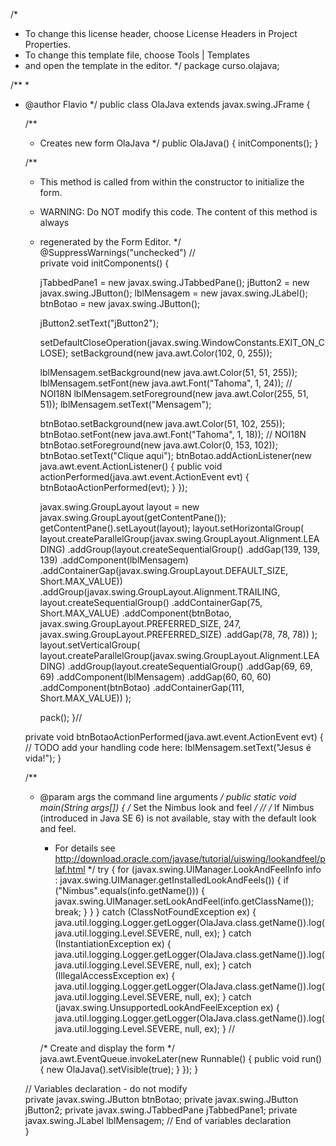 /*
 * To change this license header, choose License Headers in Project Properties.
 * To change this template file, choose Tools | Templates
 * and open the template in the editor.
 */
package curso.olajava;

/**
 *
 * @author Flavio
 */
public class OlaJava extends javax.swing.JFrame {

    /**
     * Creates new form OlaJava
     */
    public OlaJava() {
        initComponents();
    }

    /**
     * This method is called from within the constructor to initialize the form.
     * WARNING: Do NOT modify this code. The content of this method is always
     * regenerated by the Form Editor.
     */
    @SuppressWarnings("unchecked")
    // <editor-fold defaultstate="collapsed" desc="Generated Code">                          
    private void initComponents() {

        jTabbedPane1 = new javax.swing.JTabbedPane();
        jButton2 = new javax.swing.JButton();
        lblMensagem = new javax.swing.JLabel();
        btnBotao = new javax.swing.JButton();

        jButton2.setText("jButton2");

        setDefaultCloseOperation(javax.swing.WindowConstants.EXIT_ON_CLOSE);
        setBackground(new java.awt.Color(102, 0, 255));

        lblMensagem.setBackground(new java.awt.Color(51, 51, 255));
        lblMensagem.setFont(new java.awt.Font("Tahoma", 1, 24)); // NOI18N
        lblMensagem.setForeground(new java.awt.Color(255, 51, 51));
        lblMensagem.setText("Mensagem");

        btnBotao.setBackground(new java.awt.Color(51, 102, 255));
        btnBotao.setFont(new java.awt.Font("Tahoma", 1, 18)); // NOI18N
        btnBotao.setForeground(new java.awt.Color(0, 153, 102));
        btnBotao.setText("Clique aqui");
        btnBotao.addActionListener(new java.awt.event.ActionListener() {
            public void actionPerformed(java.awt.event.ActionEvent evt) {
                btnBotaoActionPerformed(evt);
            }
        });

        javax.swing.GroupLayout layout = new javax.swing.GroupLayout(getContentPane());
        getContentPane().setLayout(layout);
        layout.setHorizontalGroup(
            layout.createParallelGroup(javax.swing.GroupLayout.Alignment.LEADING)
            .addGroup(layout.createSequentialGroup()
                .addGap(139, 139, 139)
                .addComponent(lblMensagem)
                .addContainerGap(javax.swing.GroupLayout.DEFAULT_SIZE, Short.MAX_VALUE))
            .addGroup(javax.swing.GroupLayout.Alignment.TRAILING, layout.createSequentialGroup()
                .addContainerGap(75, Short.MAX_VALUE)
                .addComponent(btnBotao, javax.swing.GroupLayout.PREFERRED_SIZE, 247, javax.swing.GroupLayout.PREFERRED_SIZE)
                .addGap(78, 78, 78))
        );
        layout.setVerticalGroup(
            layout.createParallelGroup(javax.swing.GroupLayout.Alignment.LEADING)
            .addGroup(layout.createSequentialGroup()
                .addGap(69, 69, 69)
                .addComponent(lblMensagem)
                .addGap(60, 60, 60)
                .addComponent(btnBotao)
                .addContainerGap(111, Short.MAX_VALUE))
        );

        pack();
    }// </editor-fold>                        

    private void btnBotaoActionPerformed(java.awt.event.ActionEvent evt) {                                         
        // TODO add your handling code here:
        lblMensagem.setText("Jesus é vida!");
    }                                        

    /**
     * @param args the command line arguments
     */
    public static void main(String args[]) {
        /* Set the Nimbus look and feel */
        //<editor-fold defaultstate="collapsed" desc=" Look and feel setting code (optional) ">
        /* If Nimbus (introduced in Java SE 6) is not available, stay with the default look and feel.
         * For details see http://download.oracle.com/javase/tutorial/uiswing/lookandfeel/plaf.html 
         */
        try {
            for (javax.swing.UIManager.LookAndFeelInfo info : javax.swing.UIManager.getInstalledLookAndFeels()) {
                if ("Nimbus".equals(info.getName())) {
                    javax.swing.UIManager.setLookAndFeel(info.getClassName());
                    break;
                }
            }
        } catch (ClassNotFoundException ex) {
            java.util.logging.Logger.getLogger(OlaJava.class.getName()).log(java.util.logging.Level.SEVERE, null, ex);
        } catch (InstantiationException ex) {
            java.util.logging.Logger.getLogger(OlaJava.class.getName()).log(java.util.logging.Level.SEVERE, null, ex);
        } catch (IllegalAccessException ex) {
            java.util.logging.Logger.getLogger(OlaJava.class.getName()).log(java.util.logging.Level.SEVERE, null, ex);
        } catch (javax.swing.UnsupportedLookAndFeelException ex) {
            java.util.logging.Logger.getLogger(OlaJava.class.getName()).log(java.util.logging.Level.SEVERE, null, ex);
        }
        //</editor-fold>

        /* Create and display the form */
        java.awt.EventQueue.invokeLater(new Runnable() {
            public void run() {
                new OlaJava().setVisible(true);
            }
        });
    }

    // Variables declaration - do not modify                     
    private javax.swing.JButton btnBotao;
    private javax.swing.JButton jButton2;
    private javax.swing.JTabbedPane jTabbedPane1;
    private javax.swing.JLabel lblMensagem;
    // End of variables declaration                   
}

 
